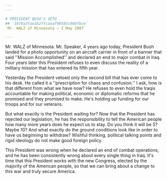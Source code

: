 ```yaml
---
---

# PRESIDENT BUSH'S VETO
## `3478a3fae3b2ffcaeaf98585c08bfbce`
`Mr. WALZ of Minnesota — 2 May 2007`

---
```



Mr. WALZ of Minnesota. Mr. Speaker, 4 years ago today, President Bush 
landed for a photo opportunity on an aircraft carrier in front of a 
banner that said ''Mission Accomplished'' and declared an end to major 
combat in Iraq. Four years later this President refuses to even discuss 
the reality of a military mission that has entered its fifth year.

Yesterday the President vetoed only the second bill that has ever 
come to his desk. He called it a ''prescription for chaos and 
confusion.'' I ask, how is that different from what we have now? He 
refuses to even hold the Iraqis accountable for making political, 
economic or diplomatic reforms that he promised and they promised to 
make. He's holding up funding for our troops and for our veterans.

But what exactly is the President waiting for? Now that the President 
has rejected our legislation, he has the responsibility to tell the 
American people how many more years does he expect us to stay. Do you 
think it will be 5? Maybe 10? And what exactly do the ground conditions 
look like in order to have us beginning to withdraw? Wishful thinking, 
political talking points and rigid ideology do not make good foreign 
policy.

This President was wrong when he declared an end of combat 
operations, and he has been consistently wrong about every single thing 
in Iraq. It's time that this President works with the new Congress, 
elected by the majority of the American people, so that we can bring 
about a change to this war and truly secure America.
